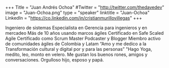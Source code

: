 +++
Title = "Juan Andrés Ochoa"
#Twitter = "http://twitter.com/thedavedev"
image = "Juan-Ochoa.png"
type = "speaker"
linktitle = "Juan-Ochoa"
LinkedIn = "https://co.linkedin.com/in/cristianmurillovillegas"
+++

Ingeniero de sistemas
Especialista en Gerencia para ingenieros y en mercadeo
Más de 10 años usando marcos ágiles
Certificado en Safe Scaled Agile
Certificado como Scrum Master
Podcaster y Blogger
Miembro activo de comunidades ágiles de Colombia y Latam
“Amo y me dedico a la Transformación cultural y digital por y para las personas”
"Hago Yoga, medito, leo, monto en velero.
Me gustan los buenos rones, amigos y conversaciones. 
Orgulloso hijo, esposo y papá.